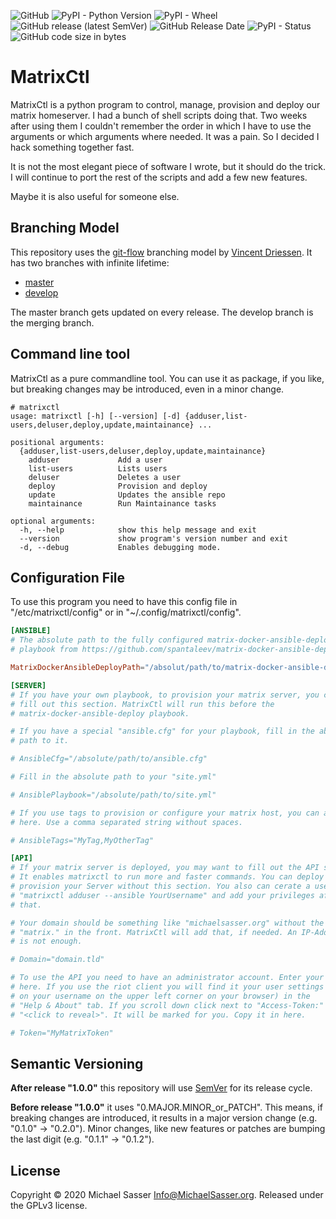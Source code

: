 ![GitHub](https://img.shields.io/github/license/MichaelSasser/matrixctl?style=flat-square)
![PyPI - Python Version](https://img.shields.io/pypi/pyversions/matrixctl?style=flat-square)
![PyPI - Wheel](https://img.shields.io/pypi/wheel/matrixctl?style=flat-square)
![GitHub release (latest SemVer)](https://img.shields.io/github/v/release/michaelsasser/matrixctl?style=flat-square)
![GitHub Release Date](https://img.shields.io/github/release-date/michaelsasser/matrixctl?style=flat-square)
![PyPI - Status](https://img.shields.io/pypi/status/matrixctl?style=flat-square)
![GitHub code size in bytes](https://img.shields.io/github/languages/code-size/michaelsasser/matrixctl?style=flat-square)

# MatrixCtl

MatrixCtl is a python program to control, manage, provision and deploy our
matrix homeserver. I had a bunch of shell scripts doing that. Two weeks
after using them I couldn't remember the order in which I have to use the
arguments or which arguments where needed. It was a pain. So I decided I hack
something together fast.

It is not the most elegant piece of software I wrote, but it should do the
trick. I will continue to port the rest of the scripts and add a few new
features.

Maybe it is also useful for someone else.

## Branching Model

This repository uses the
[git-flow](https://danielkummer.github.io/git-flow-cheatsheet/index.html)
branching model by [Vincent Driessen](https://nvie.com/about/).
It has two branches with infinite lifetime:

* [master](https://github.com/MichaelSasser/matrixctl/tree/master)
* [develop](https://github.com/MichaelSasser/matrixctl/tree/develop)

The master branch gets updated on every release. The develop branch is the
merging branch.

## Command line tool

MatrixCtl as a pure commandline tool. You can use it as package, if you like,
but breaking changes may be introduced, even in a minor change.

```
# matrixctl
usage: matrixctl [-h] [--version] [-d] {adduser,list-users,deluser,deploy,update,maintainance} ...

positional arguments:
  {adduser,list-users,deluser,deploy,update,maintainance}
    adduser             Add a user
    list-users          Lists users
    deluser             Deletes a user
    deploy              Provision and deploy
    update              Updates the ansible repo
    maintainance        Run Maintainance tasks

optional arguments:
  -h, --help            show this help message and exit
  --version             show program's version number and exit
  -d, --debug           Enables debugging mode.
```

## Configuration File

To use this program you need to have this config file in
"/etc/matrixctl/config" or in "~/.config/matrixctl/config".

```toml
[ANSIBLE]
# The absolute path to the fully configured matrix-docker-ansible-deploy
# playbook from https://github.com/spantaleev/matrix-docker-ansible-deploy.

MatrixDockerAnsibleDeployPath="/absolut/path/to/matrix-docker-ansible-deploy"

[SERVER]
# If you have your own playbook, to provision your matrix server, you can
# fill out this section. MatrixCtl will run this before the
# matrix-docker-ansible-deploy playbook.

# If you have a special "ansible.cfg" for your playbook, fill in the absolute
# path to it.

# AnsibleCfg="/absolute/path/to/ansible.cfg"

# Fill in the absolute path to your "site.yml"

# AnsiblePlaybook="/absolute/path/to/site.yml"

# If you use tags to provision or configure your matrix host, you can add them
# here. Use a comma separated string without spaces.

# AnsibleTags="MyTag,MyOtherTag"

[API]
# If your matrix server is deployed, you may want to fill out the API section.
# It enables matrixctl to run more and faster commands. You can deploy and
# provision your Server without this section. You also can cerate a user with
# "matrixctl adduser --ansible YourUsername" and add your privileges after
# that.

# Your domain should be something like "michaelsasser.org" without the
# "matrix." in the front. MatrixCtl will add that, if needed. An IP-Address
# is not enough.

# Domain="domain.tld"

# To use the API you need to have an administrator account. Enter your Token
# here. If you use the riot client you will find it your user settings (click
# on your username on the upper left corner on your browser) in the
# "Help & About" tab. If you scroll down click next to "Access-Token:" on
# "<click to reveal>". It will be marked for you. Copy it in here.

# Token="MyMatrixToken"
```

## Semantic Versioning

**After release "1.0.0"** this repository will use
[SemVer](https://semver.org/) for its release
cycle.

**Before release "1.0.0"** it uses "0.MAJOR.MINOR_or_PATCH".
This means, if breaking changes are introduced, it results in a major version
change (e.g. "0.1.0" -> "0.2.0"). Minor changes, like new features or patches
are bumping the last digit (e.g. "0.1.1" -> "0.1.2").

## License
Copyright &copy; 2020 Michael Sasser <Info@MichaelSasser.org>. Released under
the GPLv3 license.
